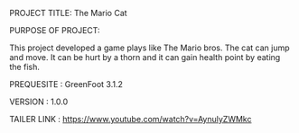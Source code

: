 
PROJECT TITLE: The Mario Cat

PURPOSE OF PROJECT: 

This project developed a game plays like The Mario bros. The cat can jump and move. 
It can be hurt by a thorn and it can gain health point by eating the fish.

PREQUESITE : GreenFoot 3.1.2 

VERSION : 1.0.0

TAILER LINK : https://www.youtube.com/watch?v=AynulyZWMkc
